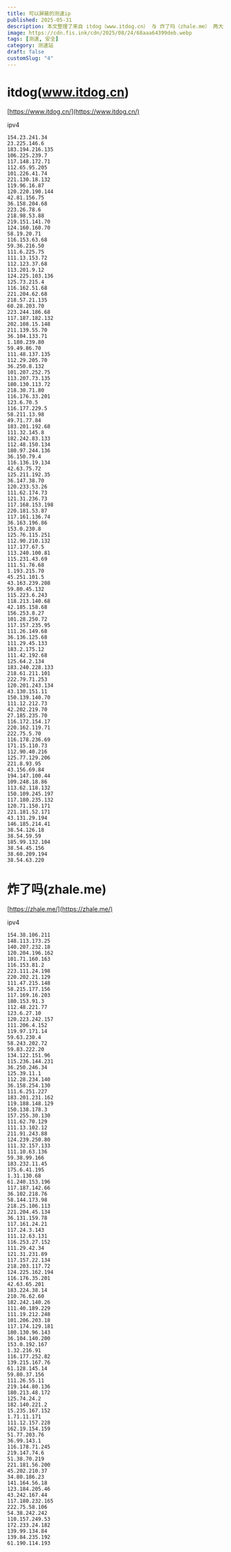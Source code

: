 ```yaml
---
title: 可以屏蔽的测速ip
published: 2025-05-31
description: 本文整理了来自 itdog（www.itdog.cn） 与 炸了吗（zhale.me） 两大测速平台的可疑或频繁探测的 IPv4 地址列表，适用于网络管理员、安全人员、站长等有屏蔽需求的场景。通过屏蔽这些 IP，可以减少不必要的测速请求，提高服务器安全性与性能稳定性。文章内容持续更新，建议根据实际访问日志灵活应用。
image: https://cdn.fis.ink/cdn/2025/08/24/68aaa64399deb.webp
tags: [测速, 安全]
category: 测速站
draft: false
customSlug: "4"
---
```


# itdog(www.itdog.cn)

[https://www.itdog.cn/](https://www.itdog.cn/)

ipv4

    154.23.241.34
    23.225.146.6
    183.194.216.135
    106.225.239.7
    117.148.172.71
    112.65.95.205
    101.226.41.74
    221.130.18.132
    119.96.16.87
    120.220.190.144
    42.81.156.75
    36.158.204.68
    223.26.78.6
    218.98.53.88
    219.151.141.70
    124.160.160.70
    58.19.20.71
    116.153.63.68
    59.36.216.50
    111.6.225.75
    111.13.153.72
    112.123.37.68
    113.201.9.12
    124.225.103.136
    125.73.215.4
    116.162.51.68
    221.204.62.68
    218.57.21.135
    60.28.203.70
    223.244.186.68
    117.187.182.132
    202.108.15.148
    211.139.55.70
    36.104.133.71
    1.180.239.80
    59.49.86.70
    111.48.137.135
    112.29.205.70
    36.250.8.132
    101.207.252.75
    113.207.73.135
    180.130.113.72
    218.30.71.80
    116.176.33.201
    123.6.70.5
    116.177.229.5
    58.211.13.98
    49.71.77.84
    183.201.192.68
    111.32.145.8
    182.242.83.133
    112.48.150.134
    180.97.244.136
    36.150.79.4
    116.136.19.134
    42.63.75.72
    125.211.192.35
    36.147.38.70
    120.233.53.26
    111.62.174.73
    121.31.236.73
    117.168.153.198
    220.181.53.87
    117.161.136.74
    36.163.196.86
    153.0.230.8
    125.76.115.251
    112.90.210.132
    117.177.67.5
    113.240.100.81
    115.231.43.69
    111.51.76.68
    1.193.215.70
    45.251.101.5
    43.163.239.208
    59.80.45.132
    115.223.6.243
    118.213.140.68
    42.185.158.68
    156.253.8.27
    101.28.250.72
    117.157.235.95
    111.26.149.68
    36.136.125.68
    111.29.45.133
    183.2.175.12
    111.42.192.68
    125.64.2.134
    183.240.228.133
    218.61.211.101
    222.79.71.253
    120.201.243.134
    43.130.151.11
    150.139.140.70
    111.12.212.73
    42.202.219.70
    27.185.235.70
    116.172.154.17
    220.162.119.71
    222.75.5.70
    116.178.236.69
    171.15.110.73
    112.90.40.216
    125.77.129.206
    221.8.93.95
    43.156.69.84
    194.147.100.44
    109.248.18.86
    113.62.118.132
    150.109.245.197
    117.180.235.132
    120.71.150.171
    221.181.52.171
    43.131.29.194
    146.185.214.41
    38.54.126.18
    38.54.59.59
    185.99.132.104
    38.54.45.156
    38.60.209.194
    38.54.63.220

# 炸了吗(zhale.me)

[https://zhale.me/](https://zhale.me/)

ipv4

    154.38.106.211
    148.113.173.25
    140.207.232.18
    120.204.196.162
    101.71.160.163
    116.153.81.2
    223.111.24.198
    220.202.21.129
    111.47.215.148
    58.215.177.156
    117.169.16.203
    180.153.91.3
    112.48.221.77
    123.6.27.10
    120.223.242.157
    111.206.4.152
    119.97.171.14
    59.63.230.4
    58.243.202.72
    59.83.222.20
    134.122.151.96
    115.236.144.231
    36.250.246.34
    125.39.11.1
    112.28.234.140
    36.158.254.130
    111.6.251.227
    183.201.231.162
    119.188.148.129
    150.138.178.3
    157.255.30.130
    111.62.70.129
    111.13.102.12
    211.91.243.88
    124.239.250.80
    111.32.157.133
    111.10.63.136
    59.38.99.166
    183.232.11.45
    175.6.41.195
    1.31.130.68
    61.240.153.196
    117.187.142.66
    36.102.218.76
    58.144.173.98
    218.25.106.113
    221.204.45.134
    36.131.159.78
    117.161.24.21
    117.24.3.143
    111.12.63.131
    116.253.27.152
    111.29.42.34
    121.31.231.89
    117.157.22.134
    218.203.117.72
    124.225.162.194
    116.176.35.201
    42.63.65.201
    183.224.38.14
    210.76.62.60
    182.242.140.26
    111.40.189.229
    111.19.212.248
    101.206.203.18
    117.174.129.181
    180.130.96.143
    36.104.140.200
    153.0.192.167
    1.32.216.91
    116.177.252.82
    139.215.167.76
    61.128.145.14
    59.80.37.156
    111.26.55.11
    219.144.80.136
    180.213.48.172
    125.74.24.2
    182.140.221.2
    15.235.167.152
    1.71.11.171
    111.12.157.228
    162.19.154.159
    51.77.203.76
    36.99.143.1
    116.178.71.245
    219.147.74.6
    51.38.70.219
    221.181.56.200
    45.202.210.37
    34.80.186.23
    141.164.56.18
    123.184.205.46
    43.242.167.44
    117.180.232.165
    222.75.58.106
    54.38.242.242
    110.157.249.53
    172.233.24.182
    139.99.134.84
    139.84.235.192
    61.190.114.193
